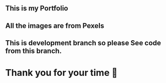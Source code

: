 ## This is my Portfolio

## All the images are from Pexels

## This is development branch so please See code from this branch.

# Thank you for your time 👏
